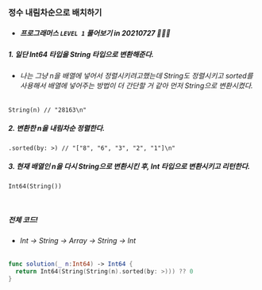 ### 정수 내림차순으로 배치하기

- ##### 프로그래머스 ```LEVEL 1``` 풀어보기 in 20210727 👩🏻‍💻

##### 1. 일단 Int64 타입을 String 타입으로 변환해준다.
- ###### 나는 그냥 n을 배열에 넣어서 정렬시키려고했는데 String도 정렬시키고 sorted를 사용해서 배열에 넣어주는 방법이 더 간단할 거 같아 먼저 String으로 변환시켰다.
```String(n) // "28163\n"```

##### 2. 변환한 n을 내림차순 정렬한다.
```.sorted(by: >) // "["8", "6", "3", "2", "1"]\n"```

##### 3. 현재 배열인 n을 다시 String으로 변환시킨 후, Int 타입으로 변환시키고 리턴한다.
```Int64(String())```

<br>

##### 전체 코드!
- ###### Int ->  String -> Array -> String -> Int
```swift
func solution(_ n:Int64) -> Int64 {
  return Int64(String(String(n).sorted(by: >))) ?? 0
}
```